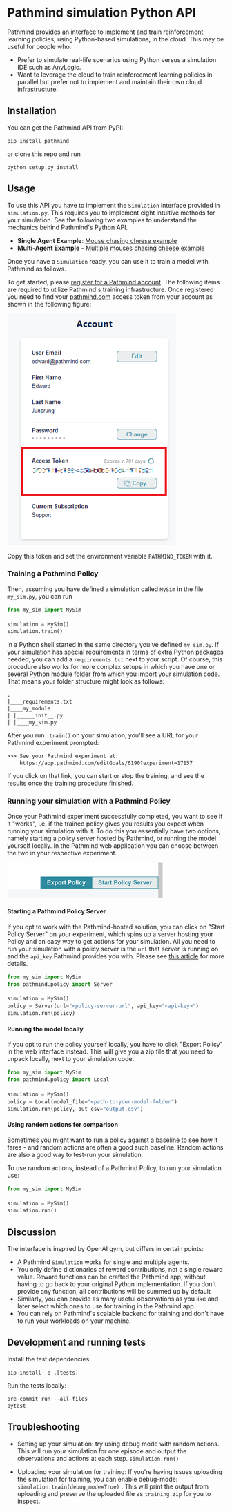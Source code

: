 # Pathmind simulation Python API

Pathmind provides an interface to implement and train reinforcement learning policies, using Python-based simulations, in the cloud.
This may be useful for people who:

- Prefer to simulate real-life scenarios using Python versus a simulation IDE such as AnyLogic.
- Want to leverage the cloud to train reinforcement learning policies in parallel but prefer not to implement and maintain their own cloud infrastructure.

## Installation

You can get the Pathmind API from PyPI:

```shell
pip install pathmind
```

or clone this repo and run

```shell
python setup.py install
```

## Usage

To use this API you have to implement the `Simulation` interface provided in `simulation.py`.
This requires you to implement eight intuitive methods for your simulation.
See the following two examples to understand the mechanics behind Pathmind's Python API.

- **Single Agent Example**: [Mouse chasing cheese example](https://github.com/PathmindAI/pathmind-api/blob/main/tests/examples/mouse/mouse_env_pathmind.py)
- **Multi-Agent Example** - [Multiple mouses chasing cheese example](https://github.com/PathmindAI/pathmind-api/blob/main/tests/examples/mouse/multi_mouse_env_pathmind.py)

Once you have a `Simulation` ready, you can use it to train a model with Pathmind
as follows.

To get started, please [register for a Pathmind account](https://app.pathmind.com/sign-up).
The following items are required to utilize Pathmind's training infrastructure.
Once registered you need to find your [pathmind.com](pathmind.com) access token from your account as shown in
the following figure:

![AccessToken](./assets/accesstoken.png)

Copy this token and set the environment variable `PATHMIND_TOKEN` with it.

### Training a Pathmind Policy

Then, assuming you have defined a simulation called `MySim` in the file
`my_sim.py`, you can run

```python
from my_sim import MySim

simulation = MySim()
simulation.train()
```

in a Python shell started in the same directory you've defined `my_sim.py`.
If your simulation has special requirements in terms of extra Python packages
needed, you can add a `requirements.txt` next to your script.
Of course, this procedure also works for more complex setups in which you have
one or several Python module folder from which you import your simulation code.
That means your folder structure might look as follows:

```text
.
|____requirements.txt
|____my_module
| |______init__.py
| |____my_sim.py
```

After you run `.train()` on your simulation, you'll see a URL for your Pathmind experiment prompted:

```text
>>> See your Pathmind experiment at:
	https://app.pathmind.com/editGoals/6190?experiment=17157
```

If you click on that link, you can start or stop the training, and see the results once the training procedure finished.

### Running your simulation with a Pathmind Policy

Once your Pathmind experiment successfully completed, you want to see if it "works", i.e. if the trained policy gives you results you expect when running your simulation with it.
To do this you essentially have two options, namely starting a policy server hosted by Pathmind, or running the model yourself locally.
In the Pathmind web application you can choose between the two in your respective experiment.

![AccessToken](./assets/policy_options.png)

#### Starting a Pathmind Policy Server

If you opt to work with the Pathmind-hosted solution, you can click on "Start Policy Server" on your experiment,
which spins up a server hosting your Policy and an easy way to get actions for your simulation.
All you need to run your simulation with a policy server is the `url` that server is running on and the `api_key` Pathmind provides you with.
Please see [this article](https://help.pathmind.com/en/articles/5395946-integrating-trained-policies-in-web-applications) for more details.

```python
from my_sim import MySim
from pathmind.policy import Server

simulation = MySim()
policy = Server(url="<policy-server-url", api_key="<api-key>")
simulation.run(policy)
```

#### Running the model locally

If you opt to run the policy yourself locally, you have to click "Export Policy" in the web interface instead.
This will give you a zip file that you need to unpack locally, next to your simulation code.

```python
from my_sim import MySim
from pathmind.policy import Local

simulation = MySim()
policy = Local(model_file="<path-to-your-model-folder")
simulation.run(policy, out_csv="output.csv")
```

#### Using random actions for comparison

Sometimes you might want to run a policy against a baseline to see how it fares - and random actions are often a good such baseline.
Random actions are also a good way to test-run your simulation.

To use random actions, instead of a Pathmind Policy, to run your simulation use:

```python
from my_sim import MySim

simulation = MySim()
simulation.run()
```

## Discussion

The interface is inspired by OpenAI gym, but differs in certain points:

- A Pathmind `Simulation` works for single and multiple agents.
- You only define dictionaries of reward contributions, not a single reward value.
  Reward functions can be crafted the Pathmind app, without
  having to go back to your original Python implementation. If you don't provide any function,
  all contributions will be summed up by default
- Similarly, you can provide as many useful observations as you like and later
  select which ones to use for training in the Pathmind app.
- You can rely on Pathmind's scalable backend for training and don't have to
  run your workloads on your machine.

## Development and running tests

Install the test dependencies:

```shell
pip install -e .[tests]
```

Run the tests locally:

```shell
pre-commit run --all-files
pytest
```

## Troubleshooting

- Setting up your simulation: try using debug mode with random actions. This will run your simulation for one episode
  and output the observations and actions at each step.
  `simulation.run()`

- Uploading your simulation for training: If you're having issues uploading the simulation for training, you can enable
  debug-mode: `simulation.train(debug_mode=True)` . This will print the output from uploading and preserve the uploaded file
  as `training.zip` for you to inspect.
